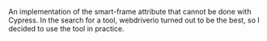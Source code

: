 An implementation of the smart-frame attribute that cannot be done with Cypress. In the search for a tool, webdriverio turned out to be the best, so I decided to use the tool in practice.